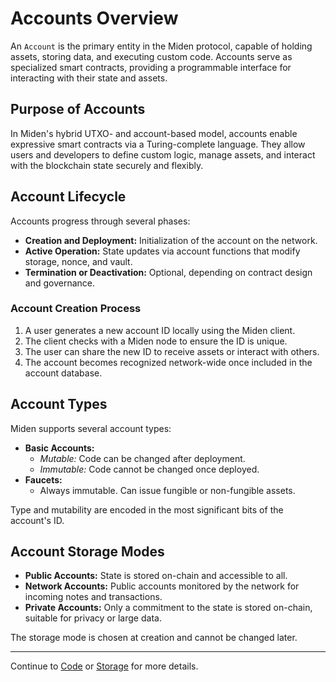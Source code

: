 # Accounts Overview

An `Account` is the primary entity in the Miden protocol, capable of holding assets, storing data, and executing custom code. Accounts serve as specialized smart contracts, providing a programmable interface for interacting with their state and assets.

## Purpose of Accounts

In Miden's hybrid UTXO- and account-based model, accounts enable expressive smart contracts via a Turing-complete language. They allow users and developers to define custom logic, manage assets, and interact with the blockchain state securely and flexibly.

## Account Lifecycle

Accounts progress through several phases:

- **Creation and Deployment:** Initialization of the account on the network.
- **Active Operation:** State updates via account functions that modify storage, nonce, and vault.
- **Termination or Deactivation:** Optional, depending on contract design and governance.

### Account Creation Process

1. A user generates a new account ID locally using the Miden client.
2. The client checks with a Miden node to ensure the ID is unique.
3. The user can share the new ID to receive assets or interact with others.
4. The account becomes recognized network-wide once included in the account database.

## Account Types

Miden supports several account types:

- **Basic Accounts:**
  - *Mutable:* Code can be changed after deployment.
  - *Immutable:* Code cannot be changed once deployed.
- **Faucets:**
  - Always immutable. Can issue fungible or non-fungible assets.

Type and mutability are encoded in the most significant bits of the account's ID.

## Account Storage Modes

- **Public Accounts:** State is stored on-chain and accessible to all.
- **Network Accounts:** Public accounts monitored by the network for incoming notes and transactions.
- **Private Accounts:** Only a commitment to the state is stored on-chain, suitable for privacy or large data.

The storage mode is chosen at creation and cannot be changed later.

---

Continue to [Code](./code.md) or [Storage](./storage.md) for more details. 

